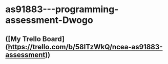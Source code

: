 # as91883---programming-assessment-Dwogo

## ([My Trello Board] (https://trello.com/b/58ITzWkQ/ncea-as91883-assessment))
